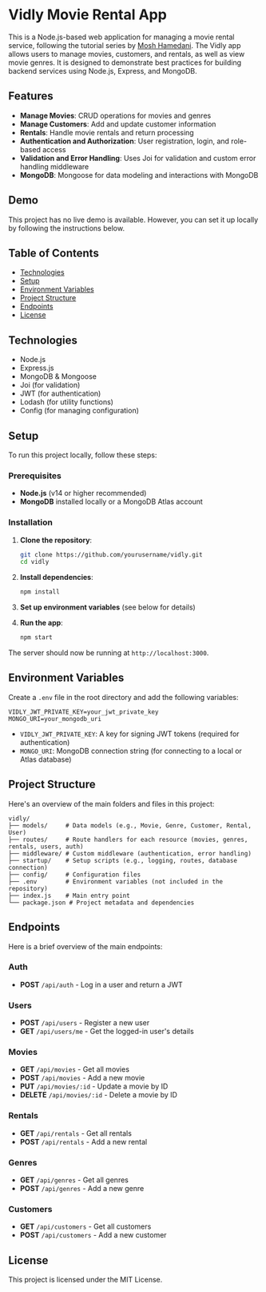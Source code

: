 # Vidly Movie Rental App

This is a Node.js-based web application for managing a movie rental service, following the tutorial series by [Mosh Hamedani](https://codewithmosh.com/). The Vidly app allows users to manage movies, customers, and rentals, as well as view movie genres. It is designed to demonstrate best practices for building backend services using Node.js, Express, and MongoDB.

## Features

- **Manage Movies**: CRUD operations for movies and genres
- **Manage Customers**: Add and update customer information
- **Rentals**: Handle movie rentals and return processing
- **Authentication and Authorization**: User registration, login, and role-based access
- **Validation and Error Handling**: Uses Joi for validation and custom error handling middleware
- **MongoDB**: Mongoose for data modeling and interactions with MongoDB

## Demo

This project has no live demo is available. However, you can set it up locally by following the instructions below.

## Table of Contents

- [Technologies](#technologies)
- [Setup](#setup)
- [Environment Variables](#environment-variables)
- [Project Structure](#project-structure)
- [Endpoints](#endpoints)
- [License](#license)

## Technologies

- Node.js
- Express.js
- MongoDB & Mongoose
- Joi (for validation)
- JWT (for authentication)
- Lodash (for utility functions)
- Config (for managing configuration)

## Setup

To run this project locally, follow these steps:

### Prerequisites

- **Node.js** (v14 or higher recommended)
- **MongoDB** installed locally or a MongoDB Atlas account

### Installation

1. **Clone the repository**:
   ```bash
   git clone https://github.com/yourusername/vidly.git
   cd vidly
   ```

2. **Install dependencies**:
   ```bash
   npm install
   ```

3. **Set up environment variables** (see below for details)

4. **Run the app**:
   ```bash
   npm start
   ```

The server should now be running at `http://localhost:3000`.

## Environment Variables

Create a `.env` file in the root directory and add the following variables:

```plaintext
VIDLY_JWT_PRIVATE_KEY=your_jwt_private_key
MONGO_URI=your_mongodb_uri
```

* `VIDLY_JWT_PRIVATE_KEY`: A key for signing JWT tokens (required for authentication)
* `MONGO_URI`: MongoDB connection string (for connecting to a local or Atlas database)

## Project Structure

Here's an overview of the main folders and files in this project:

```
vidly/
├── models/     # Data models (e.g., Movie, Genre, Customer, Rental, User)
├── routes/     # Route handlers for each resource (movies, genres, rentals, users, auth)
├── middleware/ # Custom middleware (authentication, error handling)
├── startup/    # Setup scripts (e.g., logging, routes, database connection)
├── config/     # Configuration files
├── .env        # Environment variables (not included in the repository)
├── index.js    # Main entry point
└── package.json # Project metadata and dependencies
```

## Endpoints

Here is a brief overview of the main endpoints:

### Auth
* **POST** `/api/auth` - Log in a user and return a JWT

### Users
* **POST** `/api/users` - Register a new user
* **GET** `/api/users/me` - Get the logged-in user's details

### Movies
* **GET** `/api/movies` - Get all movies
* **POST** `/api/movies` - Add a new movie
* **PUT** `/api/movies/:id` - Update a movie by ID
* **DELETE** `/api/movies/:id` - Delete a movie by ID

### Rentals
* **GET** `/api/rentals` - Get all rentals
* **POST** `/api/rentals` - Add a new rental

### Genres
* **GET** `/api/genres` - Get all genres
* **POST** `/api/genres` - Add a new genre

### Customers
* **GET** `/api/customers` - Get all customers
* **POST** `/api/customers` - Add a new customer

## License

This project is licensed under the MIT License.
